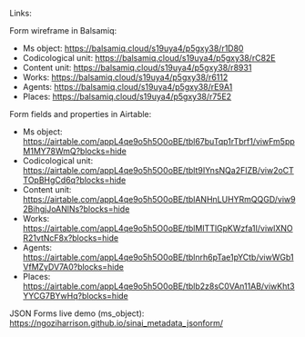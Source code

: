 Links:

Form wireframe in Balsamiq: 
- Ms object: https://balsamiq.cloud/s19uya4/p5gxy38/r1D80
- Codicological unit: https://balsamiq.cloud/s19uya4/p5gxy38/rC82E
- Content unit: https://balsamiq.cloud/s19uya4/p5gxy38/r8931
- Works: https://balsamiq.cloud/s19uya4/p5gxy38/r6112
- Agents: https://balsamiq.cloud/s19uya4/p5gxy38/rE9A1
- Places: https://balsamiq.cloud/s19uya4/p5gxy38/r75E2

Form fields and properties in Airtable: 
- Ms object: https://airtable.com/appL4qe9o5h5O0oBE/tbl67buTqp1rTbrf1/viwFm5ppM1MY78WmQ?blocks=hide
- Codicological unit: https://airtable.com/appL4qe9o5h5O0oBE/tblt9IYnsNQa2FIZB/viw2oCTTOpBHgCd6q?blocks=hide
- Content unit: https://airtable.com/appL4qe9o5h5O0oBE/tblANHnLUHYRmQQGD/viw92BihgjJoANlNs?blocks=hide
- Works: https://airtable.com/appL4qe9o5h5O0oBE/tblMITTlGpKWzfa1I/viwlXNOR21vtNcF8x?blocks=hide
- Agents: https://airtable.com/appL4qe9o5h5O0oBE/tblnrh6pTae1pYCtb/viwWGb1VfMZyDV7A0?blocks=hide
- Places: https://airtable.com/appL4qe9o5h5O0oBE/tblb2z8sC0VAn11AB/viwKht3YYCG7BYwHq?blocks=hide

JSON Forms live demo (ms_object): https://ngoziharrison.github.io/sinai_metadata_jsonform/ 
